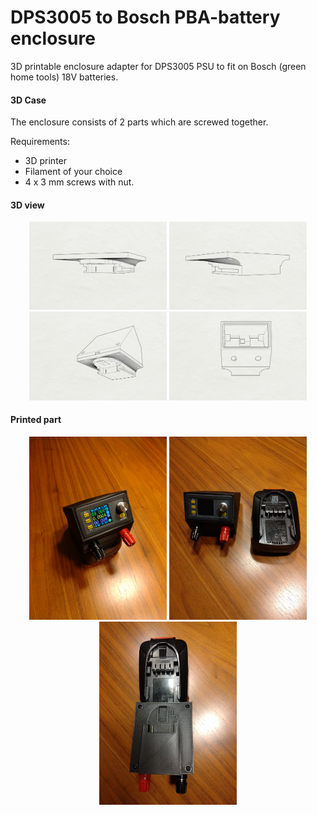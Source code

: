 # DPS3005 to Bosch PBA-battery enclosure
3D printable enclosure adapter for DPS3005 PSU to fit on Bosch (green home tools) 18V batteries.

#### 3D Case
The enclosure consists of 2 parts which are screwed together. 

Requirements:
* 3D printer 
* Filament of your choice
* 4 x 3 mm screws with nut. 

#### 3D view
<p align="center">
<img src="Iso1.jpg" width="220"> 
<img src="Iso2.jpg" width="220"> 
<img src="Iso3.jpg" width="220"> 
<img src="Iso4.jpg" width="220"> 
</p>

#### Printed part
<p align="center">
<img src="IMG_20240529_204240.jpg" width="220"> 
<img src="IMG_20240529_204159.jpg" width="220"> 
<img src="IMG_20240529_204213.jpg" width="220"> 
</p>
